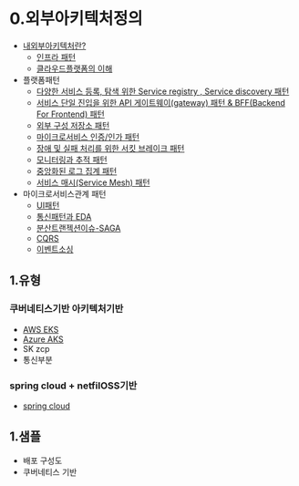 # 0.외부아키텍처정의

- [내외부아키텍처란?](https://engineering-skcc.github.io/microservice%20%EA%B0%9C%EB%85%90/modern-relactive/) 
    - [인프라 패턴](https://engineering-skcc.github.io/microservice%20outer%20achitecture/outer-architecture-1/)
    - [클라우드플랫폼의 이해](https://engineering-skcc.github.io/microservice%20outer%20achitecture/outer-architecture-2/)
- 플랫폼패턴
    - [다양한 서비스 등록, 탐색 위한 Service registry , Service discovery 패턴](https://engineering-skcc.github.io/msa%20pattern/outer-arch-registry/)
    - [서비스 단일 진입을 위한 API 게이트웨이(gateway) 패턴 & BFF(Backend For Frontend) 패턴](https://engineering-skcc.github.io/msa%20pattern/outer-arch-api-gw/)
    - [외부 구성 저장소 패턴](https://engineering-skcc.github.io/msa%20pattern/outer-arch-config/)
    - [마이크로서비스 인증/인가 패턴](https://engineering-skcc.github.io/msa%20pattern/outer-arch-Auth/)
    - [장애 및 실패 처리를 위한 서킷 브레이크 패턴](https://engineering-skcc.github.io/msa%20pattern/outer-arch-Circuit-breaker/)
    - [모니터링과 추적 패턴](https://engineering-skcc.github.io/msa%20pattern/outer-arch-monitoring/) 
    - [중앙화된 로그 집계 패턴](https://engineering-skcc.github.io/msa%20pattern/outer-arch-log/) 
    - [서비스 매시(Service Mesh) 패턴](https://engineering-skcc.github.io/msa%20pattern/outer-arch-Service-Mesh/)
- 마이크로서비스관계 패턴
    - [UI패턴](https://engineering-skcc.github.io/microservice%20outer%20achitecture/inner-architecture-1/)
    - [통신패턴과 EDA](https://engineering-skcc.github.io/microservice%20outer%20achitecture/inner-architecture-conn/)
    - [분산트랜젝션이슈-SAGA](https://engineering-skcc.github.io/microservice%20outer%20achitecture/inner-architecture-saga/)
    - [CQRS](https://engineering-skcc.github.io/microservice%20outer%20achitecture/inner-architecture-cqrs/)
    - [이벤트소싱](https://engineering-skcc.github.io/microservice%20outer%20achitecture/inner-architecture-Event-Sourcing/)
## 1.유형
### 쿠버네티스기반 아키텍처기반
- [AWS EKS](https://aws.amazon.com/ko/eks/)
- [Azure AKS](https://docs.microsoft.com/ko-kr/azure/aks/)
- SK zcp 
- 통신부분 

### spring cloud + netfilOSS기반
- [spring cloud](https://spring.io/projects/spring-cloud)

## 1.샘플
    
- 배포 구성도 
- 쿠버네티스 기반
 
